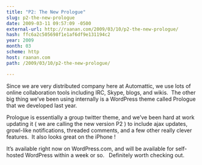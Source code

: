 ```yaml
---
title: "P2: The New Prologue"
slug: p2-the-new-prologue
date: 2009-03-11 09:57:09 -0500
external-url: http://raanan.com/2009/03/10/p2-the-new-prologue/
hash: ffc6a2c505698f1e1af6df9e131194c2
year: 2009
month: 03
scheme: http
host: raanan.com
path: /2009/03/10/p2-the-new-prologue/

---
```


Since we are very distributed company here at Automattic, we use lots of online collaboration tools including IRC, Skype, blogs, and wikis.  The other big thing we’ve been using internally is a WordPress theme called Prologue that we developed last year.

Prologue is essentially a group twitter theme, and we’ve been hard at work updating it ( we are calling the new version P2 ) to include ajax updates, growl-like notifications, threaded comments, and a few other really clever features.  It also looks great on the iPhone !

It’s available right now on WordPress.com, and will be available for self-hosted WordPress within a week or so.   Definitely worth checking out.

       


